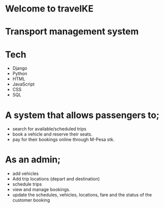 #  Welcome to travelKE

# Transport management system

# Tech
- Django
- Python
- HTML
- JavaScript 
- CSS
- SQL

# A system that allows passengers to; 
- search for available/scheduled trips
- book a vehicle and reserve their seats. 
- pay for their bookings online through M-Pesa stk. 

# As an admin; 
- add vehicles 
- Add trip locations (depart and destination)
- schedule trips 
- view and manage bookings.
- update the schedules, vehicles, locations, fare and the status of the customer booking